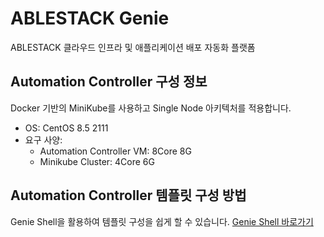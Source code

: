 # ABLESTACK Genie
ABLESTACK 클라우드 인프라 및 애플리케이션 배포 자동화 플랫폼

## Automation Controller 구성 정보
Docker 기반의 MiniKube를 사용하고 Single Node 아키텍처를 적용합니다.
- OS: CentOS 8.5 2111
- 요구 사양:
  - Automation Controller VM: 8Core 8G
  - Minikube Cluster: 4Core 6G


## Automation Controller 템플릿 구성 방법
Genie Shell을 활용하여 템플릿 구성을 쉽게 할 수 있습니다. [Genie Shell 바로가기](./genie_shell/)